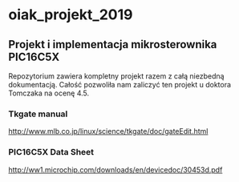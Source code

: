 # oiak_projekt_2019   
## Projekt i implementacja mikrosterownika PIC16C5X  
Repozytorium zawiera kompletny projekt razem z całą niezbedną dokumentacją. Całość pozwoliła nam zaliczyć ten projekt u doktora Tomczaka na ocenę 4.5.   
### Tkgate manual  
http://www.mlb.co.jp/linux/science/tkgate/doc/gateEdit.html  

### PIC16C5X Data Sheet  
http://ww1.microchip.com/downloads/en/devicedoc/30453d.pdf  
